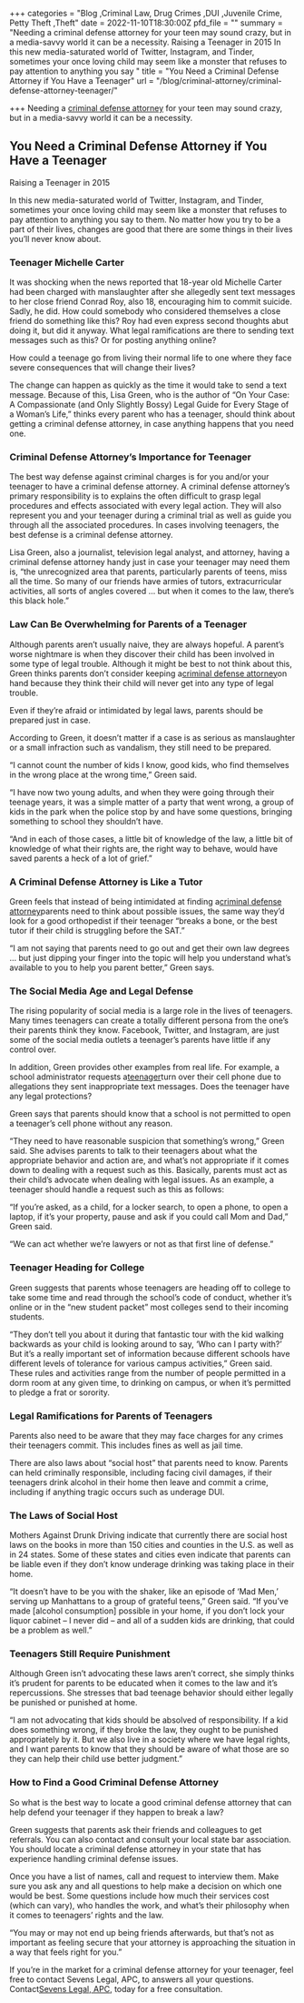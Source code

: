 +++
categories = "Blog ,Criminal Law, Drug Crimes ,DUI ,Juvenile Crime, Petty Theft ,Theft"
date = 2022-11-10T18:30:00Z
pfd_file = ""
summary = "Needing a criminal defense attorney for your teen may sound crazy, but in a media-savvy world it can be a necessity. Raising a Teenager in 2015 In this new media-saturated world of Twitter, Instagram, and Tinder, sometimes your once loving child may seem like a monster that refuses to pay attention to anything you say "
title = "You Need a Criminal Defense Attorney if You Have a Teenager"
url = "/blog/criminal-attorney/criminal-defense-attorney-teenager/"

+++
Needing a [criminal defense attorney](https://www.sevenslegal.com/san-diego-juvenile-crime-lawyer/ "San Diego Juvenile Crime Lawyer") for your teen may sound crazy, but in a media-savvy world it can be a necessity.

## You Need a Criminal Defense Attorney if You Have a Teenager

Raising a Teenager in 2015

In this new media-saturated world of Twitter, Instagram, and Tinder, sometimes your once loving child may seem like a monster that refuses to pay attention to anything you say to them. No matter how you try to be a part of their lives, changes are good that there are some things in their lives you’ll never know about.

### Teenager Michelle Carter

It was shocking when the news reported that 18-year old Michelle Carter had been charged with manslaughter after she allegedly sent text messages to her close friend Conrad Roy, also 18, encouraging him to commit suicide. Sadly, he did. How could somebody who considered themselves a close friend do something like this? Roy had even express second thoughts abut doing it, but did it anyway. What legal ramifications are there to sending text messages such as this? Or for posting anything online?

How could a teenage go from living their normal life to one where they face severe consequences that will change their lives?

The change can happen as quickly as the time it would take to send a text message. Because of this, Lisa Green, who is the author of “On Your Case: A Compassionate (and Only Slightly Bossy) Legal Guide for Every Stage of a Woman’s Life,” thinks every parent who has a teenager, should think about getting a criminal defense attorney, in case anything happens that you need one.

### Criminal Defense Attorney’s Importance for Teenager

The best way defense against criminal charges is for you and/or your teenager to have a criminal defense attorney. A criminal defense attorney’s primary responsibility is to explains the often difficult to grasp legal procedures and effects associated with every legal action. They will also represent you and your teenager during a criminal trial as well as guide you through all the associated procedures. In cases involving teenagers, the best defense is a criminal defense attorney.

Lisa Green, also a journalist, television legal analyst, and attorney, having a criminal defense attorney handy just in case your teenager may need them is, “the unrecognized area that parents, particularly parents of teens, miss all the time. So many of our friends have armies of tutors, extracurricular activities, all sorts of angles covered … but when it comes to the law, there’s this black hole.”

### Law Can Be Overwhelming for Parents of a Teenager

Although parents aren’t usually naive, they are always hopeful. A parent’s worse nightmare is when they discover their child has been involved in some type of legal trouble. Although it might be best to not think about this, Green thinks parents don’t consider keeping a[criminal defense attorney](https://www.sevenslegal.com/san-diego-juvenile-crime-lawyer/ "San Diego Juvenile Crime Lawyer")on hand because they think their child will never get into any type of legal trouble.

Even if they’re afraid or intimidated by legal laws, parents should be prepared just in case.

According to Green, it doesn’t matter if a case is as serious as manslaughter or a small infraction such as vandalism, they still need to be prepared.

“I cannot count the number of kids I know, good kids, who find themselves in the wrong place at the wrong time,” Green said.

“I have now two young adults, and when they were going through their teenage years, it was a simple matter of a party that went wrong, a group of kids in the park when the police stop by and have some questions, bringing something to school they shouldn’t have.

“And in each of those cases, a little bit of knowledge of the law, a little bit of knowledge of what their rights are, the right way to behave, would have saved parents a heck of a lot of grief.”

### A Criminal Defense Attorney is Like a Tutor

Green feels that instead of being intimidated at finding a[criminal defense attorney](https://www.sevenslegal.com/san-diego-juvenile-crime-lawyer/ "San Diego Juvenile Crime Lawyer")parents need to think about possible issues, the same way they’d look for a good orthopedist if their teenager “breaks a bone, or the best tutor if their child is struggling before the SAT.”

“I am not saying that parents need to go out and get their own law degrees … but just dipping your finger into the topic will help you understand what’s available to you to help you parent better,” Green says.

### The Social Media Age and Legal Defense

The rising popularity of social media is a large role in the lives of teenagers. Many times teenagers can create a totally different persona from the one’s their parents think they know. Facebook, Twitter, and Instagram, are just some of the social media outlets a teenager’s parents have little if any control over.

In addition, Green provides other examples from real life. For example, a school administrator requests a[teenager](https://www.sevenslegal.com/san-diego-juvenile-crime-lawyer/ "San Diego Juvenile Crime Lawyer")turn over their cell phone due to allegations they sent inappropriate text messages. Does the teenager have any legal protections?

Green says that parents should know that a school is not permitted to open a teenager’s cell phone without any reason.

“They need to have reasonable suspicion that something’s wrong,” Green said. She advises parents to talk to their teenagers about what the appropriate behavior and action are, and what’s not appropriate if it comes down to dealing with a request such as this. Basically, parents must act as their child’s advocate when dealing with legal issues. As an example, a teenager should handle a request such as this as follows:

“If you’re asked, as a child, for a locker search, to open a phone, to open a laptop, if it’s your property, pause and ask if you could call Mom and Dad,” Green said.

“We can act whether we’re lawyers or not as that first line of defense.”

### Teenager Heading for College

Green suggests that parents whose teenagers are heading off to college to take some time and read through the school’s code of conduct, whether it’s online or in the “new student packet” most colleges send to their incoming students.

“They don’t tell you about it during that fantastic tour with the kid walking backwards as your child is looking around to say, ‘Who can I party with?’ But it’s a really important set of information because different schools have different levels of tolerance for various campus activities,” Green said. These rules and activities range from the number of people permitted in a dorm room at any given time, to drinking on campus, or when it’s permitted to pledge a frat or sorority.

### Legal Ramifications for Parents of Teenagers

Parents also need to be aware that they may face charges for any crimes their teenagers commit. This includes fines as well as jail time.

There are also laws about “social host” that parents need to know. Parents can held criminally responsible, including facing civil damages, if their teenagers drink alcohol in their home then leave and commit a crime, including if anything tragic occurs such as underage DUI.

### The Laws of Social Host

Mothers Against Drunk Driving indicate that currently there are social host laws on the books in more than 150 cities and counties in the U.S. as well as in 24 states. Some of these states and cities even indicate that parents can be liable even if they don’t know underage drinking was taking place in their home.

“It doesn’t have to be you with the shaker, like an episode of ‘Mad Men,’ serving up Manhattans to a group of grateful teens,” Green said. “If you’ve made \[alcohol consumption\] possible in your home, if you don’t lock your liquor cabinet – I never did – and all of a sudden kids are drinking, that could be a problem as well.”

### Teenagers Still Require Punishment

Although Green isn’t advocating these laws aren’t correct, she simply thinks it’s prudent for parents to be educated when it comes to the law and it’s repercussions. She stresses that bad teenage behavior should either legally be punished or punished at home.

“I am not advocating that kids should be absolved of responsibility. If a kid does something wrong, if they broke the law, they ought to be punished appropriately by it. But we also live in a society where we have legal rights, and I want parents to know that they should be aware of what those are so they can help their child use better judgment.”

### How to Find a Good Criminal Defense Attorney

So what is the best way to locate a good criminal defense attorney that can help defend your teenager if they happen to break a law?

Green suggests that parents ask their friends and colleagues to get referrals. You can also contact and consult your local state bar association. You should locate a criminal defense attorney in your state that has experience handling criminal defense issues.

Once you have a list of names, call and request to interview them. Make sure you ask any and all questions to help make a decision on which one would be best. Some questions include how much their services cost (which can vary), who handles the work, and what’s their philosophy when it comes to teenagers’ rights and the law.

“You may or may not end up being friends afterwards, but that’s not as important as feeling secure that your attorney is approaching the situation in a way that feels right for you.”

If you’re in the market for a criminal defense attorney for your teenager, feel free to contact Sevens Legal, APC, to answers all your questions. Contact[Sevens Legal, APC](https://www.sevenslegal.com/ "Sevens Legal, APC"), today for a free consultation.